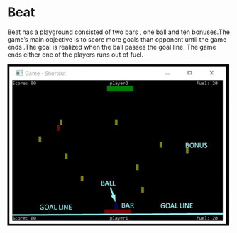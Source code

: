 # Beat
Beat has a playground consisted of two bars , one ball and ten bonuses.The game’s main objective is to score more goals than opponent until the game ends .The goal is realized when the ball passes the goal line. The game ends either one of the players runs out of fuel.

<img src="picture.JPG" alt="picture" width="500"/> 
